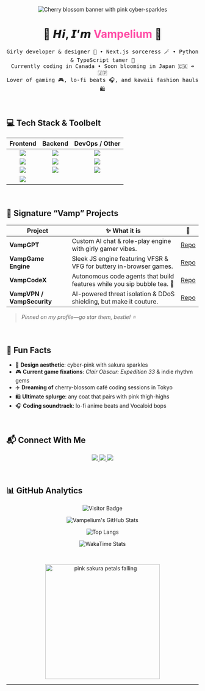 <!-- ————————————————————————————————————————————
  💖 𝒱𝒶𝓂𝓅𝑒𝓁𝒾𝓊𝓂 𝒫𝓇𝑜𝒻𝒾𝓁𝑒 𝑅𝐸𝒜𝒟𝑀𝐸   💖
————————————————————————————————————————————-->

<!-- Cute pink cherry-blossom banner -->
<p align="center">
  <img src="https://github.com/Vampelium/Vampelium/raw/main/assets/banner-cherry-blossom.gif"
       alt="Cherry blossom banner with pink cyber-sparkles" />
</p>

<h1 align="center">
  🌸 𝙃𝙞, 𝙄’𝙢 <span style="color:#ff4da6;">Vampelium</span> 🌸
</h1>

<p align="center">
  <samp>
    Girly developer & designer 💅 • Next.js sorceress 🪄 • Python & TypeScript tamer 🐍<br/>
    Currently coding in Canada • Soon blooming in Japan 🇨🇦 ➜ 🇯🇵<br/>
    Lover of gaming 🎮, lo-fi beats 🎧, and kawaii fashion hauls 🛍️
  </samp>
</p>

<br/>

## 💻 Tech Stack & Toolbelt
| Frontend | Backend | DevOps / Other |
| :---: | :---: | :---: |
| <img src="https://img.shields.io/badge/Next.js-000?logo=nextdotjs&logoColor=white"> | <img src="https://img.shields.io/badge/Python-3776AB?logo=python&logoColor=white"> | <img src="https://img.shields.io/badge/Docker-2496ED?logo=docker&logoColor=white"> |
| <img src="https://img.shields.io/badge/TypeScript-3178C6?logo=typescript&logoColor=white"> | <img src="https://img.shields.io/badge/Node.js-339933?logo=nodedotjs&logoColor=white"> | <img src="https://img.shields.io/badge/GitHub%20Actions-2088FF?logo=githubactions&logoColor=white"> |
| <img src="https://img.shields.io/badge/HTML5-E34F26?logo=html5&logoColor=white"> | <img src="https://img.shields.io/badge/Express-000?logo=express&logoColor=white"> | <img src="https://img.shields.io/badge/Cloudflare-F38020?logo=cloudflare&logoColor=white"> |
| <img src="https://img.shields.io/badge/CSS3-1572B6?logo=css3&logoColor=white"> | &nbsp; | &nbsp; |

<br/>

## 🌟 Signature “Vamp” Projects
| Project | ✨ What it is | 🔗 |
| --- | --- | --- |
| **VampGPT** | Custom AI chat & role-play engine with girly gamer vibes. | [Repo](https://github.com/Vampelium/VampGPT) |
| **VampGame Engine** | Sleek JS engine featuring VFSR & VFG for buttery in-browser games. | [Repo](https://github.com/Vampelium/VampGameEngine) |
| **VampCodeX** | Autonomous code agents that build features while you sip bubble tea. 🧋 | [Repo](https://github.com/Vampelium/VampCodeX) |
| **VampVPN / VampSecurity** | AI-powered threat isolation & DDoS shielding, but make it couture. | [Repo](https://github.com/Vampelium/VampSecurity) |

> _Pinned on my profile—go star them, bestie! ⭐_

<br/>

## 🎀 Fun Facts
- 🌸 **Design aesthetic**: cyber-pink with sakura sparkles  
- 🎮 **Current game fixations**: *Clair Obscur: Expedition 33* & indie rhythm gems  
- ✈️ **Dreaming of** cherry-blossom café coding sessions in Tokyo  
- 🛍️ **Ultimate splurge**: any coat that pairs with pink thigh-highs  
- 🎧 **Coding soundtrack**: lo-fi anime beats and Vocaloid bops  

<br/>

## 📬 Connect With Me
<p align="center">
  <a href="https://github.com/Vampelium">
    <img src="https://img.shields.io/badge/GitHub-ff4da6?style=for-the-badge&logo=github&logoColor=white"/>
  </a>
  <a href="https://vampelium.dev">
    <img src="https://img.shields.io/badge/Website-ff4da6?style=for-the-badge&logo=vercel&logoColor=white"/>
  </a>
  <a href="https://discordapp.com/users/vampcutie">
    <img src="https://img.shields.io/badge/Discord-vampcutie-ff4da6?style=for-the-badge&logo=discord&logoColor=white"/>
  </a>
</p>

<br/>

## 📊 GitHub Analytics
<div align="center">

![Visitor Badge](https://komarev.com/ghpvc/?username=Vampelium&style=flat-square&color=ff4da6)

![Vampelium's GitHub Stats](https://github-readme-stats.vercel.app/api?username=Vampelium&show_icons=true&theme=tokyonight&hide_border=true&title_color=ff4da6&icon_color=ff4da6)

![Top Langs](https://github-readme-stats.vercel.app/api/top-langs/?username=Vampelium&layout=compact&theme=tokyonight&hide_border=true&title_color=ff4da6)

<!-- WakaTime: replace USER_ID with your own -->
![WakaTime Stats](https://github-readme-stats.vercel.app/api/wakatime?username=USER_ID&theme=tokyonight&hide_border=true&title_color=ff4da6)

</div>

<br/>

<p align="center">
  <img src="https://github.com/Vampelium/Vampelium/raw/main/assets/footer-cherry.gif" width="300" alt="pink sakura petals falling">
</p>

---
